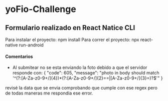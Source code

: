 # yoFio-Challenge

## Formulario realizado en React Natice CLI

Para instalar el proyecto: npm install
Para correr el proyecto: npx react-native run-android

#### Comentarios
- Al submitear no se esta enviando la foto debido a que el servidor responde con:
{
    "code": 605,
    "message": "photo in body should match '^(?:[A-Za-z0-9+/]{4})*(?:[A-Za-z0-9+/]{2}==|[A-Za-z0-9+/]{3}=)?$'"
}

revisé la data que se envia comprobando que cumple con ese regex pero de todas maneras me respondia ese error.
